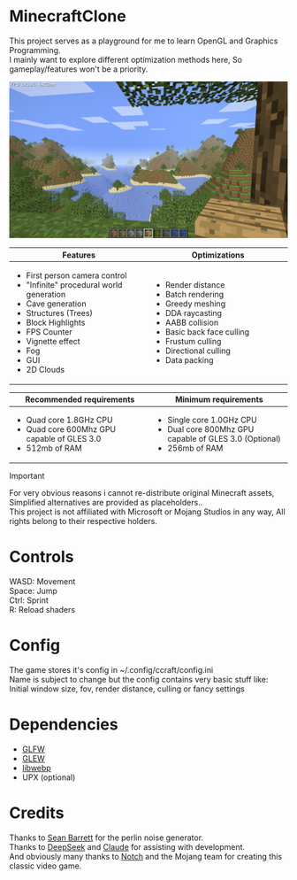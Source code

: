 # MinecraftClone
This project serves as a playground for me to learn OpenGL and Graphics Programming.<br>
I mainly want to explore different optimization methods here, So gameplay/features won't be a priority.<br>

![preview](https://github.com/System64fumo/MinecraftClone/blob/main/preview.png "preview")

<table>
  <thead>
	<tr>
	  <th width="500px"> Features</th>
	  <th width="500px">Optimizations</th>
	</tr>
  </thead>
  <tbody>
  <tr width="600px">
	  <td>

* First person camera control<br>
* "Infinite" procedural world generation<br>
* Cave generation<br>
* Structures (Trees)<br>
* Block Highlights<br>
* FPS Counter<br>
* Vignette effect<br>
* Fog<br>
* GUI<br>
* 2D Clouds<br>

</td>
<td>

* Render distance<br>
* Batch rendering<br>
* Greedy meshing<br>
* DDA raycasting<br>
* AABB collision<br>
* Basic back face culling<br>
* Frustum culling<br>
* Directional culling<br>
* Data packing<br>

</td>
</tr>

  </tbody>
</table>



<table>
  <thead>
	<tr>
	  <th width="500px">Recommended requirements</th>
	  <th width="500px">Minimum requirements</th>
	</tr>
  </thead>
  <tbody>
  <tr width="600px">
	  <td>

* Quad core 1.8GHz CPU<br>
* Quad core 600Mhz GPU capable of GLES 3.0<br>
* 512mb of RAM<br>

</td>
<td>

* Single core 1.0GHz CPU<br>
* Dual core 800Mhz GPU capable of GLES 3.0 (Optional)<br>
* 256mb of RAM<br>

</td>
</tr>

  </tbody>
</table>


> [!IMPORTANT]  
> For very obvious reasons i cannot re-distribute original Minecraft assets, Simplified alternatives are provided as placeholders..<br>
> This project is not affiliated with Microsoft or Mojang Studios in any way, All rights belong to their respective holders.<br>


# Controls
WASD: Movement<br>
Space: Jump<br>
Ctrl: Sprint<br>
R: Reload shaders<br>

# Config
The game stores it's config in ~/.config/ccraft/config.ini<br>
Name is subject to change but the config contains very basic stuff like:<br>
Initial window size, fov, render distance, culling or fancy settings<br>

# Dependencies
* [GLFW](https://github.com/glfw/glfw)
* [GLEW](https://github.com/nigels-com/glew)
* [libwebp](https://chromium.googlesource.com/webm/libwebp)
* UPX (optional)

# Credits
Thanks to [Sean Barrett](https://github.com/nothings/stb/blob/master/stb_perlin.h) for the perlin noise generator.<br>
Thanks to [DeepSeek](https://www.deepseek.com/en) and [Claude](https://claude.ai/) for assisting with development.<br>
And obviously many thanks to [Notch](https://x.com/notch) and the Mojang team for creating this classic video game.<br>

